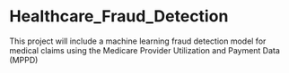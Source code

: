 # Healthcare_Fraud_Detection
This project will include a machine learning fraud detection model for medical claims using the Medicare Provider Utilization and Payment Data (MPPD)
